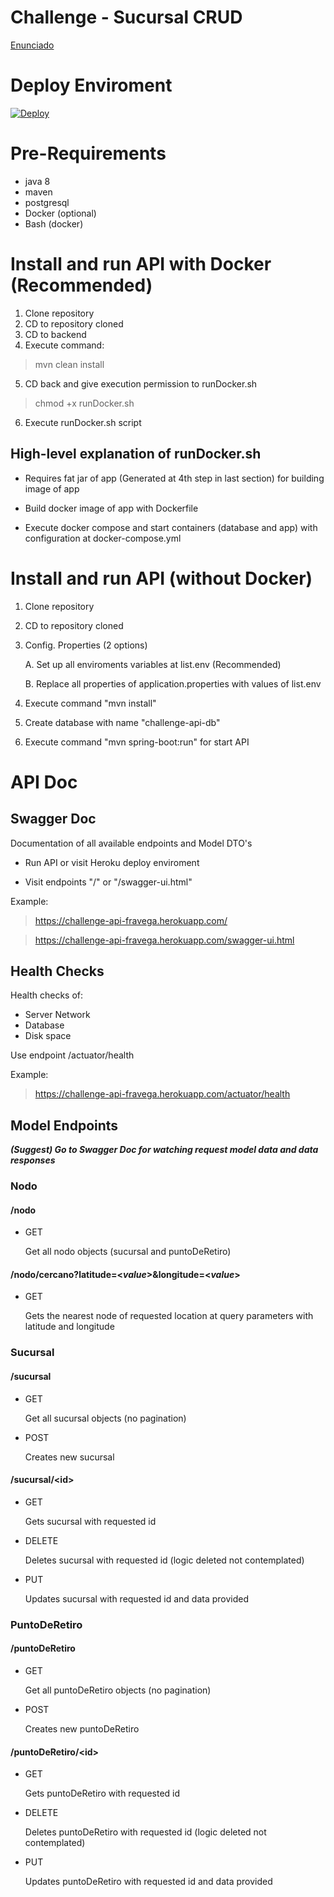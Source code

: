 # Challenge - Sucursal CRUD

[Enunciado](https://github.com/cassa10/challenge-api-fravega/blob/main/doc/software-engineer_challenge-1.pdf)

# Deploy Enviroment

[![Deploy](https://www.herokucdn.com/deploy/button.svg)](https://challenge-api-fravega.herokuapp.com/)

# Pre-Requirements

  - java 8
  - maven
  - postgresql
  - Docker (optional)
  - Bash (docker)

# Install and run API with Docker (Recommended)

1. Clone repository
2. CD to repository cloned
3. CD to backend
4. Execute command:
  >mvn clean install
5. CD back and give execution permission to runDocker.sh
  >chmod +x runDocker.sh
6. Execute runDocker.sh script 

## High-level explanation of runDocker.sh

- Requires fat jar of app (Generated at 4th step in last section) for building image of app

- Build docker image of app with Dockerfile

- Execute docker compose and start containers (database and app) with configuration at docker-compose.yml

# Install and run API (without Docker)

1. Clone repository
2. CD to repository cloned
3. Config. Properties (2 options)

    A. Set up all enviroments variables at list.env (Recommended) 
    
    B. Replace all properties of application.properties with values of list.env

4. Execute command "mvn install"
5. Create database with name "challenge-api-db"
6. Execute command "mvn spring-boot:run" for start API


# API Doc

## Swagger Doc

Documentation of all available endpoints and Model DTO's

- Run API or visit Heroku deploy enviroment

- Visit endpoints "/" or "/swagger-ui.html"

Example:
  >https://challenge-api-fravega.herokuapp.com/

  >https://challenge-api-fravega.herokuapp.com/swagger-ui.html

## Health Checks

Health checks of:

 - Server Network
 - Database
 - Disk space

Use endpoint /actuator/health

Example: 
  >https://challenge-api-fravega.herokuapp.com/actuator/health

## Model Endpoints

*<b>(Suggest) Go to Swagger Doc for watching request model data and data responses </b>*

### Nodo

#### /nodo

- GET

  Get all nodo objects (sucursal and puntoDeRetiro)

#### /nodo/cercano?latitude=<*value*>&longitude=<*value*>

- GET

    Gets the nearest node of requested location at query parameters with latitude and longitude

### Sucursal


####  /sucursal

- GET
    
    Get all sucursal objects (no pagination)

- POST 

    Creates new sucursal

#### /sucursal/<id\>

- GET

    Gets sucursal with requested id

- DELETE

    Deletes sucursal with requested id (logic deleted not contemplated)

- PUT

    Updates sucursal with requested id and data provided

### PuntoDeRetiro

####  /puntoDeRetiro

- GET
    
    Get all puntoDeRetiro objects (no pagination)

- POST

    Creates new puntoDeRetiro

####  /puntoDeRetiro/<id\>

- GET

    Gets puntoDeRetiro with requested id

- DELETE

    Deletes puntoDeRetiro with requested id (logic deleted not contemplated)

- PUT

    Updates puntoDeRetiro with requested id and data provided



